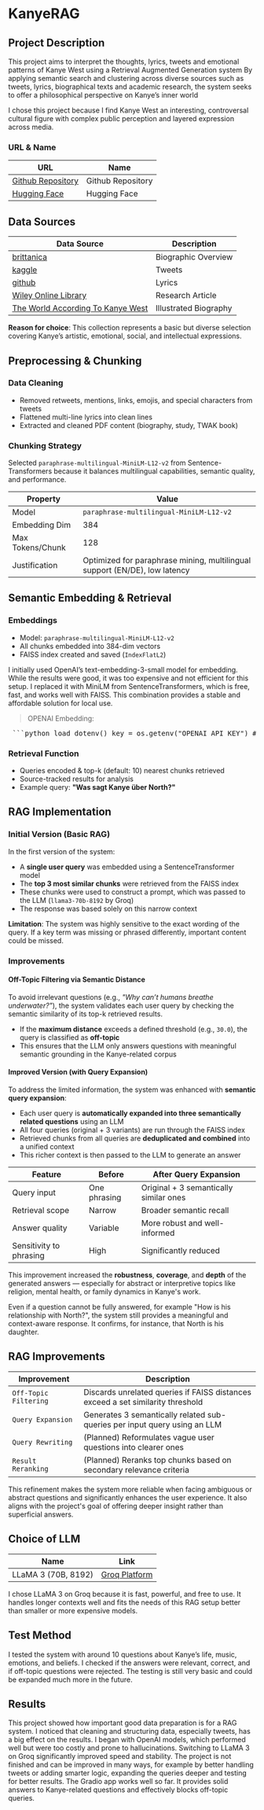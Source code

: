 # KanyeRAG

## Project Description

This project aims to interpret the thoughts, lyrics, tweets and emotional patterns of Kanye West using a Retrieval Augmented Generation system
By applying semantic search and clustering across diverse sources such as tweets, lyrics, biographical texts and academic research, the system seeks to offer a philosophical perspective on Kanye’s inner world

I chose this project because I find Kanye West an interesting, controversal cultural figure with complex public perception and layered expression across media.

### URL & Name

|    URL       | Name |
|---------------|-----|
|[Github Repository](https://github.com/kitty365/Kanye_v2)| Github Repository|
|[Hugging Face](https://huggingface.co/spaces/kitty365/kanye)| Hugging Face |

## Data Sources
| Data Source   | Description |
|---------------|-----|
|[brittanica](https://www.britannica.com/biography/Kanye-West)|Biographic Overview|
|[kaggle](https://www.kaggle.com/datasets/parthjuneja/kanye-west-tweets)| Tweets|
|[github](https://github.com/babyakja/GA_capstone_project)|Lyrics|
|[Wiley Online Library](https://onlinelibrary.wiley.com/doi/epdf/10.1002/aps.1768)| Research Article|
|[The World According To Kanye West](https://theworldaccordingtokanye.com)|Illustrated Biography|

**Reason for choice**: This collection represents a basic but diverse selection covering Kanye’s artistic, emotional, social, and intellectual expressions.

## Preprocessing & Chunking

### Data Cleaning
- Removed retweets, mentions, links, emojis, and special characters from tweets
- Flattened multi-line lyrics into clean lines
- Extracted and cleaned PDF content (biography, study, TWAK book)

### Chunking Strategy
Selected `paraphrase-multilingual-MiniLM-L12-v2` from Sentence-Transformers
because it balances multilingual capabilities, semantic quality, and performance.

| Property           | Value |
|--------------------|-------|
| Model              | `paraphrase-multilingual-MiniLM-L12-v2` |
| Embedding Dim      | 384   |
| Max Tokens/Chunk   | 128   |
| Justification      | Optimized for paraphrase mining, multilingual support (EN/DE), low latency |


## Semantic Embedding & Retrieval

### Embeddings
- Model: `paraphrase-multilingual-MiniLM-L12-v2`
- All chunks embedded into 384-dim vectors
- FAISS index created and saved (`IndexFlatL2`)

I initially used OpenAI’s text-embedding-3-small model for embedding. While the results were good, it was too expensive and not efficient for this setup. I replaced it with MiniLM from SentenceTransformers, which is free, fast, and works well with FAISS. This combination provides a stable and affordable solution for local use.

>OPENAI Embedding:
<pre> ```python load_dotenv() key = os.getenv("OPENAI_API_KEY") # PDFs pdf_paths = { "biography": "Input/Biography.pdf", "psychoanalysis": "Input/Psychoanalytics.pdf", "twak": "Input/TWAK.pdf" } # CSVs lyrics_path = "Input/LyricsWest.csv" tweets_path = "Input/KanyeTweets.csv" # PDF's und CSV's laden def load_pdf_text(file_path): doc = fitz.open(file_path) return "\n".join([page.get_text() for page in doc]) pdf_texts = {name: load_pdf_text(path) for name, path in pdf_paths.items()} lyrics_df = pd.read_csv(lyrics_path) tweets_df = pd.read_csv(tweets_path) ``` </pre>

### Retrieval Function
- Queries encoded & top-k (default: 10) nearest chunks retrieved
- Source-tracked results for analysis
- Example query: **"Was sagt Kanye über North?"**


## RAG Implementation

### Initial Version (Basic RAG)

In the first version of the system:

- A **single user query** was embedded using a SentenceTransformer model  
- The **top 3 most similar chunks** were retrieved from the FAISS index  
- These chunks were used to construct a prompt, which was passed to the LLM (`llama3-70b-8192` by Groq)  
- The response was based solely on this narrow context  

**Limitation**: The system was highly sensitive to the exact wording of the query. If a key term was missing or phrased differently, important content could be missed.

### Improvements

#### Off-Topic Filtering via Semantic Distance

To avoid irrelevant questions (e.g., *"Why can’t humans breathe underwater?"*), the system validates each user query by checking the semantic similarity of its top-k retrieved results.

- If the **maximum distance** exceeds a defined threshold (e.g., `30.0`), the query is classified as **off-topic**
- This ensures that the LLM only answers questions with meaningful semantic grounding in the Kanye-related corpus

#### Improved Version (with Query Expansion)

To address the limited information, the system was enhanced with **semantic query expansion**:

- Each user query is **automatically expanded into three semantically related questions** using an LLM  
- All four queries (original + 3 variants) are run through the FAISS index  
- Retrieved chunks from all queries are **deduplicated and combined** into a unified context  
- This richer context is then passed to the LLM to generate an answer

| Feature                 | Before                         | After Query Expansion                 |
|------------------------|----------------------------------|----------------------------------------|
| Query input            | One phrasing                    | Original + 3 semantically similar ones |
| Retrieval scope        | Narrow                          | Broader semantic recall                |
| Answer quality         | Variable                        | More robust and well-informed          |
| Sensitivity to phrasing| High                            | Significantly reduced                  |

This improvement increased the **robustness**, **coverage**, and **depth** of the generated answers — especially for abstract or interpretive topics like religion, mental health, or family dynamics in Kanye's work.

Even if a question cannot be fully answered, for example "How is his relationship with North?", the system still provides a meaningful and context-aware response. It confirms, for instance, that North is his daughter.

## RAG Improvements

| Improvement           | Description                                                                 |
|-----------------------|-----------------------------------------------------------------------------|
| `Off-Topic Filtering` | Discards unrelated queries if FAISS distances exceed a set similarity threshold |
| `Query Expansion`     | Generates 3 semantically related sub-queries per input query using an LLM   |
| `Query Rewriting`     | (Planned) Reformulates vague user questions into clearer ones               |
| `Result Reranking`    | (Planned) Reranks top chunks based on secondary relevance criteria          |

This refinement makes the system more reliable when facing ambiguous or abstract questions and significantly enhances the user experience. It also aligns with the project's goal of offering deeper insight rather than superficial answers.

## Choice of LLM

| Name                | Link |
|---------------------|------|
| LLaMA 3 (70B, 8192) | [Groq Platform](https://groq.com) |

I chose LLaMA 3 on Groq because it is fast, powerful, and free to use. It handles longer contexts well and fits the needs of this RAG setup better than smaller or more expensive models.

## Test Method

I tested the system with around 10 questions about Kanye’s life, music, emotions, and beliefs. I checked if the answers were relevant, correct, and if off-topic questions were rejected. The testing is still very basic and could be expanded much more in the future.

## Results

This project showed how important good data preparation is for a RAG system. I noticed that cleaning and structuring data, especially tweets, has a big effect on the results. I began with OpenAI models, which performed well but were too costly and prone to hallucinations. Switching to LLaMA 3 on Groq significantly improved speed and stability. The project is not finished and can be improved in many ways, for example by better handling tweets or adding smarter logic, expanding the queries deeper and testing for better results. The Gradio app works well so far. It provides solid answers to Kanye-related questions and effectively blocks off-topic queries.


